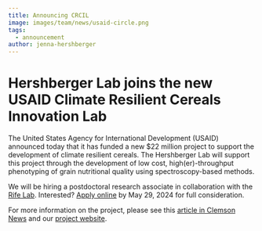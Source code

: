 ```yaml
---
title: Announcing CRCIL
image: images/team/news/usaid-circle.png
tags:
  - announcement
author: jenna-hershberger
---
```

<!-- excerpt start -->
# Hershberger Lab joins the new USAID Climate Resilient Cereals Innovation Lab

The United States Agency for International Development (USAID) announced today that it has funded a new $22 million project to support the development of climate resilient cereals.
The Hershberger Lab will support this project through the development of low cost, high(er)-throughput phenotyping of grain nutritional quality using spectroscopy-based methods.
<!-- excerpt end -->
We will be hiring a postdoctoral research associate in collaboration with the [Rife Lab](https://www.rifelab.org). 
Interested? [Apply online](http://apply.interfolio.com/145696) by May 29, 2024 for full consideration.

For more information on the project, please see this [article in Clemson News](https://news.clemson.edu/clemson-scientists-work-with-global-partners-to-develop-climate-resistant-cereal-crops/) and our [project website](https://www.k-state.edu/crcil/).





